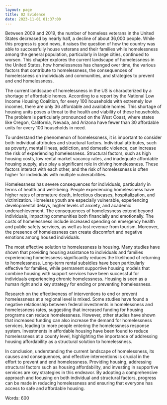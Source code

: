```yaml
---
layout: page
title: 02 Evidence
date: 2023-11-01 01:37:00
---
```

Between 2009 and 2019, the number of homeless veterans in the United States decreased by nearly half, a decline of about 36,000 people. While this progress is good news, it raises the question of how the country was able to successfully house veterans and their families while homelessness among the general population, particularly in large cities, continued to worsen. This chapter explores the current landscape of homelessness in the United States, how homelessness has changed over time, the various factors that contribute to homelessness, the consequences of homelessness on individuals and communities, and strategies to prevent and end homelessness.

The current landscape of homelessness in the US is characterized by a shortage of affordable homes. According to a report by the National Low Income Housing Coalition, for every 100 households with extremely low incomes, there are only 36 affordable and available homes. This shortage of housing units poses a threat to the health and viability of these households. The problem is particularly pronounced on the West Coast, where states like Oregon, California, Nevada, and Arizona have fewer than 30 affordable units for every 100 households in need.

To understand the phenomenon of homelessness, it is important to consider both individual attributes and structural factors. Individual attributes, such as poverty, mental illness, addiction, and domestic violence, can increase the risk of experiencing homelessness. Structural factors, such as high housing costs, low rental market vacancy rates, and inadequate affordable housing supply, also play a significant role in driving homelessness. These factors interact with each other, and the risk of homelessness is often higher for individuals with multiple vulnerabilities.

Homelessness has severe consequences for individuals, particularly in terms of health and well-being. People experiencing homelessness have higher rates of premature death, infectious diseases, hospitalization, and victimization. Homeless youth are especially vulnerable, experiencing developmental delays, higher levels of anxiety, and academic underachievement. The consequences of homelessness extend beyond individuals, impacting communities both financially and emotionally. The costs of homelessness include increased spending on emergency health and public safety services, as well as lost revenue from tourism. Moreover, the presence of homelessness can create discomfort and negative emotions among housed individuals.

The most effective solution to homelessness is housing. Many studies have shown that providing housing assistance to individuals and families experiencing homelessness significantly reduces the likelihood of returning to homelessness. Long-term rental subsidies have been particularly effective for families, while permanent supportive housing models that combine housing with support services have been successful for individuals experiencing chronic homelessness. Housing is seen as a human right and a key strategy for ending or preventing homelessness.

Research on the effectiveness of interventions to end or prevent homelessness at a regional level is mixed. Some studies have found a negative relationship between federal investments in homelessness and homelessness rates, suggesting that increased funding for housing programs can reduce homelessness. However, other studies have shown that increased funding can also increase the demand for homelessness services, leading to more people entering the homelessness response system. Investments in affordable housing have been found to reduce homelessness at a county level, highlighting the importance of addressing housing affordability as a structural solution to homelessness.

In conclusion, understanding the current landscape of homelessness, its causes and consequences, and effective interventions is crucial in the effort to prevent and end homelessness. Providing housing, addressing structural factors such as housing affordability, and investing in supportive services are key strategies in this endeavor. By adopting a comprehensive approach and focusing on both individual and structural factors, progress can be made in reducing homelessness and ensuring that everyone has access to safe and affordable housing.

Words: 600